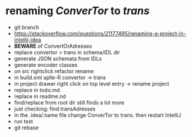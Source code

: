 # renaming *ConverTor* to *trans*

* git branch
* https://stackoverflow.com/questions/21177495/renaming-a-project-in-intellij-idea
* **BEWARE** of ConvertOrAdresses
* replace convertor > trans in schema/IDL dir
* generate JSON schemata from IDLs
* generate encoder classes
* on src rightclick refactor rename
* in build.xml aplle-R convertor -> trans
* in project drawer right click on top level entry -> rename project
* replace in todo.md
* replace in readme.nd
* find/replace from root dir still finds a lot more
* just checking: find transAdresses
* in the .idea/.name file change ConverTor to trans. then restart IntelliJ
* run test
* git rebase